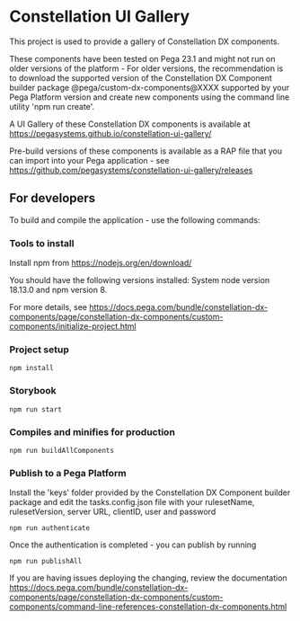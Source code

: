 # Constellation UI Gallery

This project is used to provide a gallery of Constellation DX components.

These components have been tested on Pega 23.1 and might not run on older versions of the platform - For older versions, the recommendation is to download the supported version of the Constellation DX Component builder package @pega/custom-dx-components@XXXX supported by your Pega Platform version and create new components using the command line utility 'npm run create'.

A UI Gallery of these Constellation DX components is available at https://pegasystems.github.io/constellation-ui-gallery/

Pre-build versions of these components is available as a RAP file that you can import into your Pega application - see https://github.com/pegasystems/constellation-ui-gallery/releases

## For developers

To build and compile the application - use the following commands:

### Tools to install

Install npm from https://nodejs.org/en/download/

You should have the following versions installed: System node version 18.13.0 and npm version 8.

For more details, see https://docs.pega.com/bundle/constellation-dx-components/page/constellation-dx-components/custom-components/initialize-project.html

### Project setup

```
npm install
```

### Storybook

```
npm run start
```

### Compiles and minifies for production

```
npm run buildAllComponents
```

### Publish to a Pega Platform

Install the 'keys' folder provided by the Constellation DX Component builder package and edit the tasks.config.json file with your rulesetName, rulesetVersion, server URL, clientID, user and password

```
npm run authenticate
```

Once the authentication is completed - you can publish by running

```
npm run publishAll
```

If you are having issues deploying the changing, review the documentation https://docs.pega.com/bundle/constellation-dx-components/page/constellation-dx-components/custom-components/command-line-references-constellation-dx-components.html
